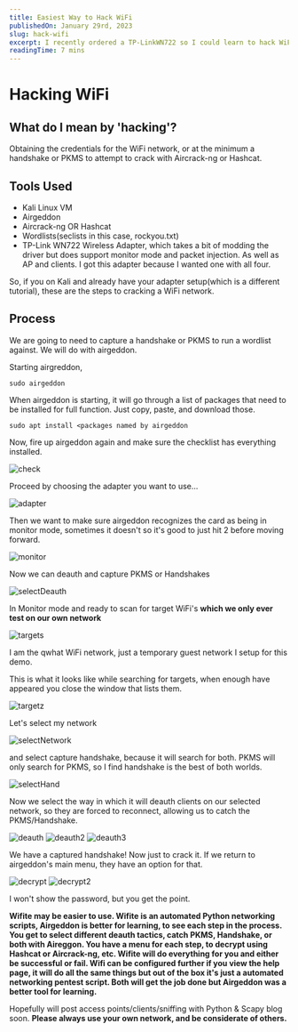```yaml
---
title: Easiest Way to Hack WiFi
publishedOn: January 29rd, 2023
slug: hack-wifi
excerpt: I recently ordered a TP-LinkWN722 so I could learn to hack WiFi, and other wirless attacks that require it. In this article, I am going to show my method for hacking a WiFi network. I tried a few methods and found this the easiest. Everything done on my own personal home network always.
readingTime: 7 mins
---
```


# Hacking WiFi
## What do I mean by 'hacking'?
Obtaining the credentials for the WiFi network, or at the minimum a handshake or PKMS to attempt to crack with Aircrack-ng or Hashcat. 

## Tools Used
- Kali Linux VM
- Airgeddon
- Aircrack-ng OR Hashcat
- Wordlists(seclists in this case, rockyou.txt)
- TP-Link WN722 Wireless Adapter, which takes a bit of modding the driver but does support monitor mode and packet injection. As well as AP and clients. I got this adapter because I wanted one with all four. 

So, if you on Kali and already have your adapter setup(which is a different tutorial), these are the steps to cracking a WiFi network.

## Process

We are going to need to capture a handshake or PKMS to run a wordlist against. We will do with airgeddon.

Starting airgreddon,

`sudo airgeddon`

When airgeddon is starting, it will go through a list of packages that need to be installed for full function. Just copy, paste, and download those.

`sudo apt install <packages named by airgeddon`

Now, fire up airgeddon again and make sure the checklist has everything installed.

![check](https://github.com/bfrisbyh92/My-Blog/blob/main/public/assets/blogs-media/easiest-way-to-hack-wifi/check.png?raw=true)

Proceed by choosing the adapter you want to use...

![adapter](https://github.com/bfrisbyh92/My-Blog/blob/main/public/assets/blogs-media/easiest-way-to-hack-wifi/adapter.png?raw=true)

Then we want to make sure airgeddon recognizes the card as being in monitor mode, sometimes it doesn't so it's good to just hit 2 before moving forward.


![monitor](https://github.com/bfrisbyh92/My-Blog/blob/main/public/assets/blogs-media/easiest-way-to-hack-wifi/monitor.png?raw=true)

Now we can deauth and capture PKMS or Handshakes


![selectDeauth](https://github.com/bfrisbyh92/My-Blog/blob/main/public/assets/blogs-media/easiest-way-to-hack-wifi/selectDeauth.png?raw=true)

In Monitor mode and ready to scan for target WiFi's **which we only ever test on our own network**


![targets](https://github.com/bfrisbyh92/My-Blog/blob/main/public/assets/blogs-media/easiest-way-to-hack-wifi/targets.png?raw=true)

I am the qwhat WiFi network, just a temporary guest network I setup for this demo.

This is what it looks like while searching for targets, when enough have appeared you close the window that lists them.

![targetz](https://github.com/bfrisbyh92/My-Blog/blob/main/public/assets/blogs-media/easiest-way-to-hack-wifi/targetz.png?raw=true)


Let's select my network


![selectNetwork](https://github.com/bfrisbyh92/My-Blog/blob/main/public/assets/blogs-media/easiest-way-to-hack-wifi/selectMyNetwork.png?raw=true)

and select capture handshake, because it will search for both. PKMS will only search for PKMS, so I find handshake is the best of both worlds.


![selectHand](https://github.com/bfrisbyh92/My-Blog/blob/main/public/assets/blogs-media/easiest-way-to-hack-wifi/selectHand.png?raw=true)

Now we select the way in which it will deauth clients on our selected network, so they are forced to reconnect, allowing us to catch the PKMS/Handshake.


![deauth](https://github.com/bfrisbyh92/My-Blog/blob/main/public/assets/blogs-media/easiest-way-to-hack-wifi/deauth.png?raw=true)
![deauth2](https://github.com/bfrisbyh92/My-Blog/blob/main/public/assets/blogs-media/easiest-way-to-hack-wifi/deauth2.png?raw=true)
![deauth3](https://github.com/bfrisbyh92/My-Blog/blob/main/public/assets/blogs-media/easiest-way-to-hack-wifi/deauth3.png?raw=true)

We have a captured handshake! Now just to crack it. If we return to airgeddon's main menu, they have an option for that.

![decrypt](https://github.com/bfrisbyh92/My-Blog/blob/main/public/assets/blogs-media/easiest-way-to-hack-wifi/decrypt.png?raw=true)
![decrypt2](https://github.com/bfrisbyh92/My-Blog/blob/main/public/assets/blogs-media/easiest-way-to-hack-wifi/decrypt2.png?raw=true)

I won't show the password, but you get the point.

**Wifite may be easier to use. Wifite is an automated Python networking scripts, Airgeddon is better for learning, to see each step in the process. You get to select different deauth tactics, catch PKMS, Handshake, or both with Aireggon. You have a menu for each step, to decrypt using Hashcat or Aircrack-ng, etc. Wifite will do everything for you and either be successful or fail. Wifi can be configured further if you view the help page, it will do all the same things but out of the box it's just a automated networking pentest script. Both will get the job done but Airgeddon was a better tool for learning.**

Hopefully will post access points/clients/sniffing with Python & Scapy blog soon.
**Please always use your own network, and be considerate of others.**



